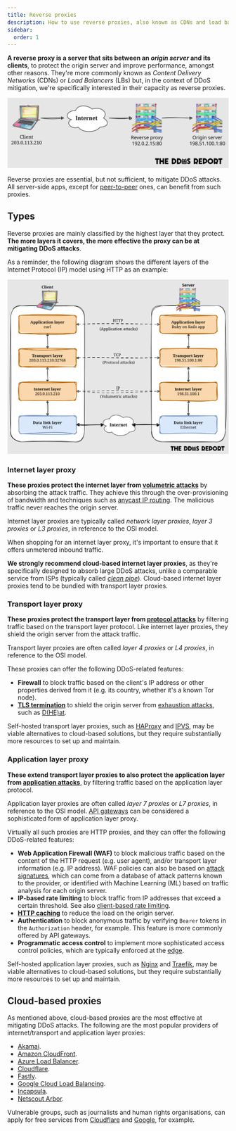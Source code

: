 ```yaml
---
title: Reverse proxies
description: How to use reverse proxies, also known as CDNs and load balancers, to mitigate DDoS attacks.
sidebar:
  order: 1
---
```


**A reverse proxy is a server that sits between an _origin server_ and its clients**,
to protect the origin server and improve performance,
amongst other reasons.
They're more commonly known as _Content Delivery Networks_ (CDNs) or _Load Balancers_ (LBs) but,
in the context of DDoS mitigation,
we're specifically interested in their capacity as reverse proxies.

![Diagram of a reverse proxy](../../../assets/diagrams/attacks-reverse-proxy.svg)

Reverse proxies are essential, but not sufficient, to mitigate DDoS attacks.
All server-side apps,
except for [peer-to-peer](../systems/p2p.md) ones,
can benefit from such proxies.

## Types

Reverse proxies are mainly classified by the highest layer that they protect.
**The more layers it covers,
the more effective the proxy can be at mitigating DDoS attacks**.

As a reminder,
the following diagram shows the different layers of the Internet Protocol (IP) model using HTTP as an example:

![The IP model layers, using HTTP as an example](../../../assets/diagrams/attacks-ip-model-layers.svg)

### Internet layer proxy

**These proxies protect the internet layer from [volumetric attacks](../overview.md#volumetric-attacks)**
by absorbing the attack traffic.
They achieve this through the over-provisioning of bandwidth and
techniques such as [anycast IP routing](https://geekflare.com/anycast-routing-ddos-attacks/).
The malicious traffic never reaches the origin server.

Internet layer proxies are typically called _network layer proxies_,
_layer 3 proxies_ or _L3 proxies_, in reference to the OSI model.

When shopping for an internet layer proxy,
it's important to ensure that it offers unmetered inbound traffic.

**We strongly recommend cloud-based internet layer proxies**,
as they're specifically designed to absorb large DDoS attacks,
unlike a comparable service from ISPs
(typically called [_clean pipe_](https://www.radware.com/security/ddos-knowledge-center/ddospedia/clean-pipe/)).
Cloud-based internet layer proxies tend to be bundled with transport layer proxies.

### Transport layer proxy

**These proxies protect the transport layer from [protocol attacks](../overview.md#protocol-attacks)**
by filtering traffic based on the transport layer protocol.
Like internet layer proxies,
they shield the origin server from the attack traffic.

Transport layer proxies are often called _layer 4 proxies_ or _L4 proxies_,
in reference to the OSI model.

These proxies can offer the following DDoS-related features:

- **Firewall** to block traffic based on the client's IP address or other properties derived from it (e.g. its country, whether it's a known Tor node).
- **[TLS termination](https://en.wikipedia.org/wiki/TLS_termination_proxy)** to shield the origin server from [exhaustion attacks](https://www.akamai.com/glossary/what-is-an-ssl-tls-exhaustion-attack), such as [D(HE)at](https://dheatattack.gitlab.io/summary/).

Self-hosted transport layer proxies,
such as [HAProxy](https://www.haproxy.org) and [IPVS](https://en.wikipedia.org/wiki/IP_Virtual_Server),
may be viable alternatives to cloud-based solutions,
but they require substantially more resources to set up and maintain.

### Application layer proxy

**These extend transport layer proxies to also protect the application layer
from [application attacks](../overview.md#application-attacks)**,
by filtering traffic based on the application layer protocol.

Application layer proxies are often called _layer 7 proxies_ or _L7 proxies_,
in reference to the OSI model.
[API gateways](https://www.nginx.com/resources/glossary/api-gateway/) can be considered a sophisticated form of application layer proxy.

Virtually all such proxies are HTTP proxies,
and they can offer the following DDoS-related features:

- **Web Application Firewall (WAF)** to block malicious traffic based on the content of the HTTP request (e.g. user agent), and/or transport layer information (e.g. IP address).
  WAF policies can also be based on [attack signatures](https://www.red-button.net/ddos-glossary/signatures/),
  which can come from a database of attack patterns known to the provider,
  or identified with Machine Learning (ML) based on traffic analysis for each origin server.
- **IP-based rate limiting** to block traffic from IP addresses that exceed a certain threshold. See also [client-based rate limiting](./rate-limiting.md).
- **[HTTP caching](https://http.dev/caching)** to reduce the load on the origin server.
- **Authentication** to block anonymous traffic by verifying `Bearer` tokens in the `Authorization` header, for example. This feature is more commonly offered by API gateways.
- **Programmatic access control** to implement more sophisticated access control policies, which are typically enforced at the [edge](https://www.cloudflare.com/en-gb/learning/cdn/glossary/edge-server/).

Self-hosted application layer proxies,
such as [Nginx](https://nginx.org) and [Traefik](https://traefik.io/traefik/),
may be viable alternatives to cloud-based solutions,
but they require substantially more resources to set up and maintain.

## Cloud-based proxies

As mentioned above,
cloud-based proxies are the most effective at mitigating DDoS attacks.
The following are the most popular providers of internet/transport and application layer proxies:

- [Akamai](https://www.akamai.com/).
- [Amazon CloudFront](https://aws.amazon.com/cloudfront/).
- [Azure Load Balancer](https://azure.microsoft.com/solutions/load-balancing-with-azure/).
- [Cloudflare](https://www.cloudflare.com/).
- [Fastly](https://www.fastly.com/).
- [Google Cloud Load Balancing](https://cloud.google.com/load-balancing/).
- [Incapsula](https://www.incapsula.com/).
- [Netscout Arbor](https://www.netscout.com/arbor).

Vulnerable groups, such as journalists and human rights organisations,
can apply for free services from [Cloudflare](https://www.cloudflare.com/galileo/) and [Google](https://projectshield.withgoogle.com/),
for example.
